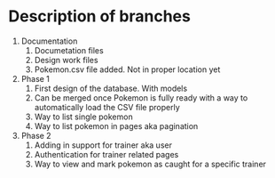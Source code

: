 # Description of branches

1. Documentation
   1. Documetation files
   2. Design work files
   3. Pokemon.csv file added. Not in proper location yet
2. Phase 1
   1. First design of the database. With models
   2. Can be merged once Pokemon is fully ready with a way to automatically load the CSV file properly
   3. Way to list single pokemon
   4. Way to list pokemon in pages aka pagination
3. Phase 2
   1. Adding in support for trainer aka user
   2. Authentication for trainer related pages
   3. Way to view and mark pokemon as caught for a specific trainer
